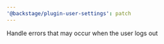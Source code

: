 ```yaml
---
'@backstage/plugin-user-settings': patch
---
```


Handle errors that may occur when the user logs out
